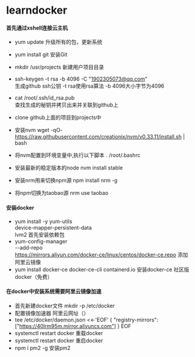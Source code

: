 # learndocker
#### 首先通过xshell连接云主机
- yum update   升级所有的包，更新系统

- yum install git   安装Git
- mkdir /usr/projects    新建用户项目目录
- ssh-keygen -t rsa -b 4096 -C "1902305073@qq.com"  
生成github ssh公钥 -t rsa使用rsa算法 -b 4096大小字节为4096
- cat /root/.ssh/id_rsa.pub  
查找生成的秘钥并拷贝出来并关联到github上
- clone github上面的项目到projects中
- 安装nvm
wget -qO- https://raw.githubusercontent.com/creationix/nvm/v0.33.11/install.sh | bash
- 将nvm配置到环境变量中,执行以下脚本
. /root/.bashrc
- 安装最新的稳定版本的node
nvm install stable
- 安装nrm用来切换npm源
npm install nrm -g

- 将npm切换为taobao源
nrm use taobao

#### 安装docker 
- yum install -y yum-utils \
           device-mapper-persistent-data \
           lvm2
 首先安装依赖包
- yum-config-manager \
    --add-repo \
    https://mirrors.aliyun.com/docker-ce/linux/centos/docker-ce.repo
	添加阿里云镜像
- yum install docker-ce docker-ce-cli containerd.io	
安装docker-ce 社区版docker（免费）

#### 在docker中安装系统需要阿里云镜像加速
- 首先新建docker文件 mkdir -p /etc/docker
- 配置镜像加速器 阿里云网址（[](https://cr.console.aliyun.com/cn-beijing/instances/mirrors)）
- tee /etc/docker/daemon.json <<-'EOF'
{
  "registry-mirrors": ["https://40lrm95m.mirror.aliyuncs.com"]
}
EOF
- systemctl restart docker 重载docker
- systemctl restart docker 重启docker
- npm i pm2 -g  安装pm2